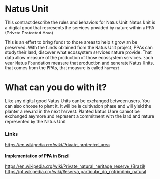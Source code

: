 # Natus Unit

This contract describe the rules and behaviors for Natus Unit.
Natus Unit is a digital good that represents the services provided by nature within a PPA (Private Protected Area)

This is an effort to bring funds to those areas to help it grow an be preserved.
With the funds obtained from the Natus Unit project, PPAs can study their land, discover what ecossystem services nature provide.
That data allow measure of the production of those ecossystem services.
Each year Natus Foundation measure that production and generate Natus Units, that comes from the PPAs, that measure is called `harvest`

# What can you do with it?

Like any digital good Natus Units can be exchanged between users.
You can also choose to plant it. It will be in cultivation phase and will yield the planter a reward in the next harvest.
Planted Natus U are cannot be exchanged anymore and represent a commitment with the land and nature represented by the Natus Unit

### Links

https://en.wikipedia.org/wiki/Private_protected_area

#### Implementation of PPA in Brazil

https://en.wikipedia.org/wiki/Private_natural_heritage_reserve_(Brazil)
https://pt.wikipedia.org/wiki/Reserva_particular_do_patrimônio_natural
